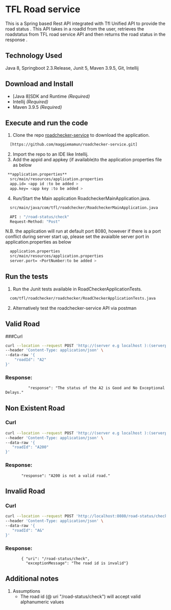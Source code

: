 # TFL Road service

This is a Spring based Rest API integrated with Tfl Unified API to provide the road status . This API takes in a roadId from the user, retrieves the roadstatus from TFL road service API and then returns the road status in the response .

## Technology Used
Java 8, Springboot 2.3.Release,  Junit 5, Maven 3.9.5, Git, Intellij

## Download and Install
- [Java 8]SDK and  Runtime _(Required)_
- Intellij _(Required)_
- Maven 3.9.5 _(Required)_

## Execute and run the code
1. Clone the repo [roadchecker-service](https://github.com/maggiemamun/roadchecker-service.git) to download the application.

```bash
  [https://github.com/maggiemamun/roadchecker-service.git]
```
2. Import the repo to an IDE like Intellij.
3. Add the appid and appkey (if available)to the application properties file as below
```bash
 **application.properties**
  src/main/resources/application.properties
  app.id= <app id :to be added >
  app.key= <app key :to be added >
```

4. Run/Start the Main application RoadcheckerMainApplication.java.
   
```bash
  src/main/java/com/tfl/roadchecker/RoadcheckerMainApplication.java
```
```bash
  API : "/road-status/check"
  Request-Method: "Post"
```


N.B. the application will run at default port 8080, however if there is  a port conflict during server start up, please set the avaialble server  port in application.properties as below
```bash
  application.properties
  src/main/resources/application.properties
  server.port= <PortNumber:to be added >
```

## Run the tests 
1. Run the Junit tests available in  RoadCheckerApplicationTests.
   
```bash
  com/tfl/roadchecker/roadchecker/RoadCheckerApplicationTests.java
```
2. Alternatively test the roadchecker-service API via postman

## Valid Road
###Curl
```bash
curl --location --request POST 'http://(server e.g localhost ):(serverport e.g 8080)/road-status/check' \
--header 'Content-Type: application/json' \
--data-raw '{
    "roadId": "A2"  
}'
```

### Response:
              "response": "The status of the A2 is Good and No Exceptional Delays."



## Non Existent Road
### Curl
 ```bash
curl --location --request POST 'http://(server e.g localhost ):(serverport e.g 8080)/road-status/check' \
--header 'Content-Type: application/json' \
--data-raw '{
    "roadId": "A200"
}'
```

### Response:  
           "response": "A200 is not a valid road."
                
## Invalid Road
### Curl
 ```bash
curl --location --request POST 'http://localhost:8080/road-status/check' \
--header 'Content-Type: application/json' \
--data-raw '{
    "roadId": "A&"
}'
```

### Response: 
           { "uri": "/road-status/check",
             "exceptionMessage": "The road id is invalid"}
    
## Additional notes
1. Assumptions
    - The road id (@ uri "/road-status/check")  will accept valid alphanumeric values 

